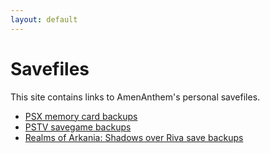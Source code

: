 ```yaml
---
layout: default
---
```


# Savefiles

This site contains links to AmenAnthem's personal savefiles.

- [PSX memory card backups](https://github.com/AmenAnthem/psx-memorycard-backups)
- [PSTV savegame backups](https://github.com/AmenAnthem/pstv-savegame-backups)
- [Realms of Arkania: Shadows over Riva save backups](https://github.com/AmenAnthem/shadows-over-riva-save-backups)